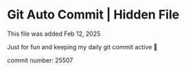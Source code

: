 # Git Auto Commit | Hidden File

This file was added Feb 12, 2025

Just for fun and keeping my daily git commit active 🤪

commit number: 25507
